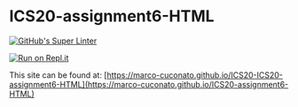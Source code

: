 # ICS20-assignment6-HTML

[![GitHub's Super Linter](https://github.com/marco-cuconato/ICS20-assignment6-HTML/workflows/GitHub's%20Super%20Linter/badge.svg)](https://github.com/marco-cuconato/ICS20-assignment6-HTML/actions)

[![Run on Repl.it](https://repl.it/badge/github/marco-cuconato/ICS20-assignment6-HTML)](https://repl.it/github/marco-cuconato/ICS20-assignment6-HTML)

This site can be found at: [https://marco-cuconato.github.io/ICS20-ICS20-assignment6-HTML](https://marco-cuconato.github.io/ICS20-assignment6-HTML)
